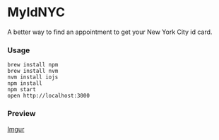 MyIdNYC
=====================

A better way to find an appointment to get your New York City id card.

### Usage

```
brew install npm
brew install nvm
nvm install iojs
npm install
npm start
open http://localhost:3000
```



### Preview

[Imgur](http://i.imgur.com/ANlSHgo.png)